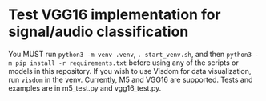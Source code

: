 # Test VGG16 implementation for signal/audio classification
You MUST run `python3 -m venv .venv`, `. start_venv.sh`, and then `python3 -m pip install -r requirements.txt` before using any of the scripts or models in this repository. If you wish to use Visdom for data visualization, run `visdom` in the venv.
Currently, M5 and VGG16 are supported. Tests and examples are in m5_test.py and vgg16_test.py.
